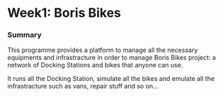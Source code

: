 # Week1: Boris Bikes

### Summary
This programme provides a platform to manage all the necessary equipments
and infrastracture in order to manage Boris Bikes project: a network of
Docking Stations and bikes that anyone can use.

It runs all the Docking Station, simulate all the bikes and emulate
all the infrastracture such as vans, repair stuff and so on...
